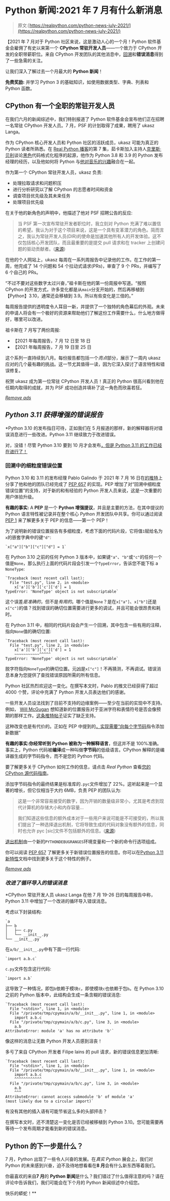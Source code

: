 # Python 新闻:2021 年 7 月有什么新消息

> 原文:[https://realpython.com/python-news-july-2021/](https://realpython.com/python-news-july-2021/)

【2021 年 7 月对于 Python 社区来说，这是激动人心的一个月！Python 软件基金会雇佣了有史以来第一个 **CPython 常驻开发人员**——一个致力于 CPython 开发的全职带薪职位。来自 CPython 开发团队的其他消息中，[回溯](https://realpython.com/python-traceback/)和**错误消息**得到了一些急需的关注。

让我们深入了解过去一个月最大的 **Python 新闻**！

**免费奖励:** 并学习 Python 3 的基础知识，如使用数据类型、字典、列表和 Python 函数。

## CPython 有一个全职的常驻开发人员

在我们六月的新闻综述中，我们特别报道了 Python 软件基金会宣布他们正在招聘一名常驻 CPython 开发人员。7 月，PSF 的计划取得了成果，聘用了 ukasz Langa。

作为 CPython 核心开发人员和 Python 社区的活跃成员，ukasz 可能为真正的 Python 读者所熟悉。在 [Real Python 播客](https://realpython.com/podcasts/rpp/7/)的第 7 集，茹卡斯加入主持人[克里斯·贝利](https://realpython.com/team/cbailey/)谈论[黑色](https://black.readthedocs.io/en/stable/)代码格式化程序的起源，他作为 Python 3.8 和 3.9 的 Python 发布经理的经历，以及他如何将 Python 与[他对音乐的兴趣](https://www.youtube.com/watch?v=02CLD-42VdI)融合在一起。

作为第一个 CPython 常驻开发人员，ukasz 负责:

*   处理拉取请求和问题积压
*   进行分析研究以了解 CPython 的志愿者时间和资金
*   调查项目优先级及其未来任务
*   处理项目优先级

在关于他的新角色的声明中，他描述了他对 PSF 招聘公告的反应:

> 当 PSF 第一次宣布常驻开发者职位时，我立刻对 Python 充满了难以置信的希望。我认为对于这个项目来说，这是一个具有变革潜力的角色。简而言之，我认为常驻开发人员(DIR)的使命是加速其他所有人的开发体验。这不仅包括核心开发团队，而且最重要的是提交 pull 请求和在 tracker 上创建问题的驱动贡献者。([来源](https://lukasz.langa.pl/a072a74b-19d7-41ff-a294-e6b1319fdb6e/))

在他的个人网站上，ukasz 每周在一系列周报告中记录他的工作。在工作的第一周，他完成了 14 个问题和 54 个拉动式请求(PRs)，审查了 9 个 PRs，并编写了 6 个自己的 PRs。

“不过不要对这些数字太过兴奋，”祖卡斯在他的第一份周报中写道。“按照 CPython 的开发方式，许多变化都是从`main`分支开始的，然后再移植到【Python】3.10，通常还会移植到 3.9。所以有些变化是三倍的。”

每周报告提供的透明度令人耳目一新，并提供了一个独特的角色幕后的外观。未来的申请人将会有一个极好的资源来帮助他们了解这份工作需要什么，什么地方做得好，哪里可以改进。

祖卡斯在 7 月写了两份周报:

*   【2021 年每周报告，7 月 12 日至 18 日
*   【2021 年每周报告，7 月 19 日至 25 日

这个系列一直持续到八月。每份报告都包括一个*亮点*部分，展示了一周内 ukasz 应对的几个最有趣的挑战。这一节尤其值得一读，因为它深入探讨了语言特性和错误修复。

祝贺 ukasz 成为第一位常驻 CPython 开发人员！真正的 Python 很高兴看到他在任期内取得的成就，并为 PSF 成功创造并填补了这一角色而欣喜若狂。

[*Remove ads*](/account/join/)

## *Python 3.11 获得增强的错误报告*

 *Python 3.10 的发布指日可待，正如我们在 5 月报道的那样，新的解释器将对错误消息进行一些改进。Python 3.11 继续致力于改进错误。

对，没错！尽管 Python 3.10 要到 10 月才会发布[，但是 Python 3.11 的工作已经在进行了！](https://www.python.org/dev/peps/pep-0619/)

### 回溯中的细粒度错误位置

Python 3.10 和 3.11 的发布经理 Pablo Galindo 于 2021 年 7 月 16 日在[的推特](https://twitter.com/pyblogsal/status/1416034899639750659)上分享了他和他的团队已经完成了 [PEP 657](https://www.python.org/dev/peps/pep-0657/) 的实现。PEP 增加了对“回溯中细粒度错误位置”的支持，对于新的和有经验的 Python 开发人员来说，这是一次重要的用户体验升级。

**有趣的事实:** A **PEP** 是一个 **Python 增强提议**，并且是主要的方法，在其中提议的 Python 语言特性被记录并在整个核心 Python 开发团队中共享。你可以通过阅读 [PEP 1](https://www.python.org/dev/peps/pep-0001) 来了解更多关于 PEP 的信息——第一个 PEP！

为了说明新的错误位置报告有多细粒度，考虑下面的代码片段，它将值`1`赋给名为`x`的嵌套字典中的键`"d"`:

```
`x["a"]["b"]["c"]["d"] = 1` 
```

在 Python 3.10 之前的任何 Python 3 版本中，如果键`"a"`、`"b"`或`"c"`的任何一个值是`None`，那么执行上面的代码片段会引发一个`TypeError`，告诉您不能下标 a `NoneType`:

```
`Traceback (most recent call last):
  File "test.py", line 2, in <module>
    x['a']['b']['c']['d'] = 1
TypeError: 'NoneType' object is not subscriptable` 
```

这个误差*是准确的*，但不是*有用的*。哪个值是`None`？是在`x["a"]`、`x["b"]`还是`x["c"]`的值？找到错误的确切位置需要进行更多的调试，并且可能会很昂贵和耗时。

在 Python 3.11 中，相同的代码片段会产生一个回溯，其中包含一些有用的注释，指向`None`值的确切位置:

```
`Traceback (most recent call last):
  File "test.py", line 2, in <module>
    x['a']['b']['c']['d'] = 1
    ~~~~~~~~~~~^^^^^
TypeError: 'NoneType' object is not subscriptable` 
```

脱字符指向`NoneType`的确切位置。元凶是`x["c"]`！不再猜测，不再调试。错误消息本身为您提供了查找错误原因所需的所有信息。

Python 社区热烈欢迎这一变化。在撰写本文时，Pablo 的推文已经获得了超过 4000 个赞，评论中充满了 Python 开发人员表达他们的感谢。

一些开发人员设法找到了目前不支持的边缘案例——至少在当前的实现中不支持。例如， [Will McGugan](https://twitter.com/willmcgugan) 想知道新的位置报告对于亚洲字符和表情符号是否会像预期的那样工作。[这条推特帖子](https://twitter.com/willmcgugan/status/1416129912063373324)证实了缺乏支持。

这种改变也是有代价的。正如在 PEP 中提到的[，实现需要“向每个](https://www.python.org/dev/peps/pep-0657/#rationale)[字节码](https://realpython.com/cpython-source-code-guide/#what-does-a-compiler-do)指令添加新数据”

**有趣的事实:**你经常听到 Python 被称为一种**解释语言**，但这并不是 100%准确。事实上，Python 代码被**编译**成一种叫做**字节码**的低级语言。CPython 解释的是编译器生成的字节码指令，而不是您的 Python 代码。

要了解更多关于 CPython 如何工作的信息，请点击 *Real Python* 查看[您的 CPython 源代码指南](https://realpython.com/cpython-source-code-guide)。

添加字节码指令的最终结果是标准库的`.pyc`文件增加了 22%。这听起来是一个显著的增长，但它仅相当于大约 6MB，负责 PEP 的团队认为:

> 这是一个非常容易接受的数字，因为开销的数量级非常小，尤其是考虑到现代计算机的存储大小和内存容量…
> 
> 我们知道这些信息的额外成本对于一些用户来说可能是不可接受的，所以我们提出了一种选择退出机制，它将导致生成的代码对象没有额外的信息，同时也允许 pyc [sic]文件不包括额外的信息。([来源](https://www.python.org/dev/peps/pep-0657/#rationale))

[退出机制](https://www.python.org/dev/peps/pep-0657/#opt-out-mechanism)由一个新的`PYTHONDEBUGRANGES`环境变量和一个新的命令行选项组成。

你可以阅读 [PEP 657](https://www.python.org/dev/peps/pep-0657) 了解更多关于新错误位置报告的信息。你可以在[Python 3.11 新特性](https://docs.python.org/3.11/whatsnew/3.11.html)文档中找到更多关于这个特性的例子。

[*Remove ads*](/account/join/)

### *改进了循环导入的错误消息*

 *CPython 常驻开发人员 ukasz Langa 在他 7 月 19-26 日的每周报告中称，Python 3.11 中增加了一个改进的循环导入错误消息。

考虑以下封装结构:

```
`a
├── b
│   ├── c.py
│   └── __init__.py
└── __init__.py` 
```

在`a/b/__init__.py`中有下面一行代码:

```
`import a.b.c` 
```

`c.py`文件包含这行代码:

```
`import a.b` 
```

这导致了一种情况，即包`b`依赖于模块`c`，即使模块`c`也依赖于包`b`。在 Python 3.10 之前的 Python 版本中，此结构会生成一条含糊的错误消息:

```
`Traceback (most recent call last):
  File "<stdin>", line 1, in <module>
  File "/private/tmp/cpymain/a/b/__init__.py", line 1, in <module>
    import a.b.c
  File "/private/tmp/cpymain/a/b/c.py", line 3, in <module>
    a.b
AttributeError: module 'a' has no attribute 'b'` 
```

像这样的消息让无数 Python 开发人员感到沮丧！

多亏了来自 CPython 开发者 Filipe lains 的 pull 请求，新的错误信息更加清晰:

```
`Traceback (most recent call last):
  File "<stdin>", line 1, in <module>
  File "/private/tmp/cpymain/a/b/__init__.py", line 1, in <module>
    import a.b.c
    ^^^^^^^^^^^^
  File "/private/tmp/cpymain/a/b/c.py", line 3, in <module>
    a.b
    ^^^
AttributeError: cannot access submodule 'b' of module 'a'
(most likely due to a circular import)` 
```

有没有其他的插入语有可能节省这么多的头部抨击？

在撰写本文时，还不清楚这一变化是否已经被移植到 Python 3.10。您可能需要再等待一个发布周期才能看到新的错误消息。

## Python 的下一步是什么？

7 月，Python 出现了一些令人兴奋的发展。在*真实 Python* 展会上，我们对 Python 的未来感到兴奋，迫不及待地想看看在**8 月**会有什么新东西等着我们。

你最喜欢的来自**7 月**的 **Python 新闻**是什么？我们错过了什么值得注意的吗？请在评论中告诉我们，我们可能会在下个月的 Python 新闻综述中介绍您。

快乐的蟒蛇！**